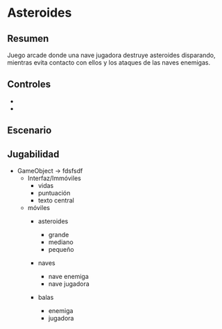# Asteroides
## Resumen
Juego arcade donde una nave jugadora destruye asteroides disparando, mientras evita contacto con ellos y los ataques de las naves enemigas.

## Controles	
-
-
## Escenario

## Jugabilidad

 * GameObject
 -> fdsfsdf
	 * Interfaz/Immóviles
	 	* vidas
	 	* puntuación
	 	* texto central
	 * móviles
	 	* asteroides
	 		* grande
	 		* mediano
	 		* pequeño
	 		
	 	* naves
	 		* nave enemiga 
	 		* nave jugadora
	 	* balas
	 		* enemiga
	 		* jugadora
